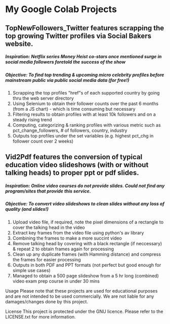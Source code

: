 # My Google Colab Projects

## TopNewFollowers_Twitter features scrapping the top growing Twitter profiles via Social Bakers website.
##### Inspiration: Netflix series Money Heist co-stars once mentioned surge in social media followers foretold the success of the show
##### Objective: To find top trending & upcoming micro celebrity profiles before mainstream public via public social media data (for free!) 
  1. Scrapping the top profiles "href"s of each supported country by going thru the web server directory
  2. Using Selenium to obtain their follower counts over the past 6 months (from a JS chart) - which is time consuming but necessary
  3. Filtering results to obtain profiles with at least 10k followers and on a steady rising trend
  4. Computing, categorizing & ranking profiles with various metric such as pct_change_followers, # of followers, country, industry
  5. Outputs top profiles under the set variables (e.g. highest pct_chg in follower count over 2 weeks)
  
## Vid2Pdf features the conversion of typical education video slideshows (with or without talking heads) to proper ppt or pdf slides.
##### Inspiration: Online video courses do not provide slides. Could not find any program/sites that provide this service.
##### Objective: To convert video slideshows to clean slides without any loss of quality (and slides!)
  1. Upload video file, if required, note the pixel dimensions of a rectangle to cover the talking head in the video
  2. Extract key frames from the video file using python's av library
  3. Combining the frames to make a more succint video
  4. Remove talking head by covering with a black rectangle (if neccessary) & repeat 2 to obtain frames again for processing
  5. Clean up any duplicate frames (with Hamming distance) and compress the frames for easier processing
  6. Outputs in both PDF and PPT formats (not perfect but good enough for simple use cases)
  7. Managed to obtain a 500 page slideshow from a 5 hr long (combined) video exam prep course in under 30 mins

Usage
Please note that these projects are used for educational purposes and are not intended to be used commercially. We are not liable for any damages/changes done by this project.

License
This project is protected under the GNU licence. Please refer to the LICENSE.txt for more information.

